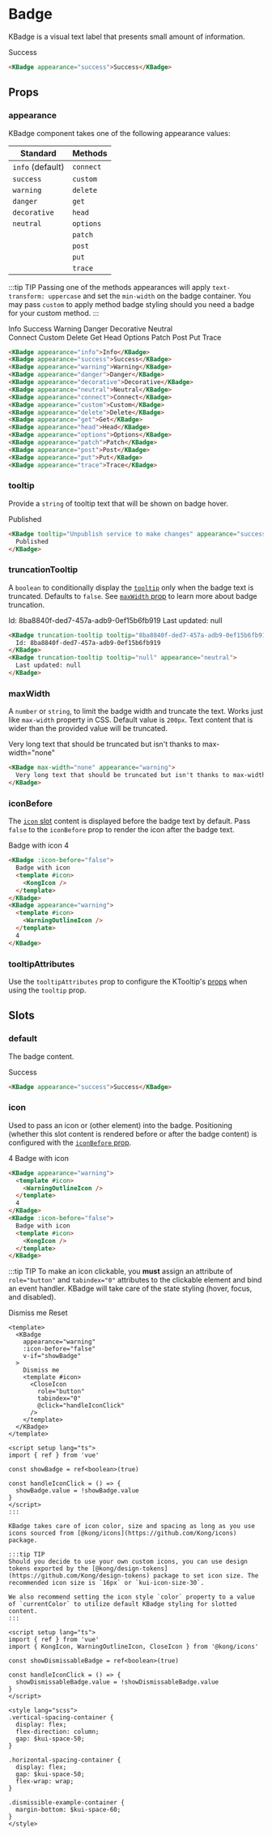 # Badge

KBadge is a visual text label that presents small amount of information.

<KBadge appearance="success">Success</KBadge>

```html
<KBadge appearance="success">Success</KBadge>
```

## Props

### appearance

KBadge component takes one of the following appearance values:

| Standard     | Methods   |
| ------------ | --------- |
| `info` (default)       | `connect` |
| `success`    | `custom`  |
| `warning`    | `delete`  |
| `danger`     | `get`     |
| `decorative` | `head`    |
| `neutral`    | `options` |
|              | `patch`   |
|              | `post`    |
|              | `put`     |
|              | `trace`   |

:::tip TIP
Passing one of the methods appearances will apply `text-transform: uppercase` and set the `min-width` on the badge container. You may pass `custom` to apply method badge styling should you need a badge for your custom method.
:::

<div class="vertical-spacing-container">
  <div class="horizontal-spacing-container">
    <KBadge appearance="info">
      Info
    </KBadge>
    <KBadge appearance="success">
      Success
    </KBadge>
    <KBadge appearance="warning">
      Warning
    </KBadge>
    <KBadge appearance="danger">
      Danger
    </KBadge>
    <KBadge appearance="decorative">
      Decorative
    </KBadge>
    <KBadge appearance="neutral">
      Neutral
    </KBadge>
  </div>
  <div class="horizontal-spacing-container">
    <KBadge appearance="connect">
      Connect
    </KBadge>
    <KBadge appearance="custom">
      Custom
    </KBadge>
    <KBadge appearance="delete">
      Delete
    </KBadge>
    <KBadge appearance="get">
      Get
    </KBadge>
    <KBadge appearance="head">
      Head
    </KBadge>
    <KBadge appearance="options">
      Options
    </KBadge>
    <KBadge appearance="patch">
      Patch
    </KBadge>
    <KBadge appearance="post">
      Post
    </KBadge>
    <KBadge appearance="put">
      Put
    </KBadge>
    <KBadge appearance="trace">
      Trace
    </KBadge>
  </div>
</div>

```html
<KBadge appearance="info">Info</KBadge>
<KBadge appearance="success">Success</KBadge>
<KBadge appearance="warning">Warning</KBadge>
<KBadge appearance="danger">Danger</KBadge>
<KBadge appearance="decorative">Decorative</KBadge>
<KBadge appearance="neutral">Neutral</KBadge>
<KBadge appearance="connect">Connect</KBadge>
<KBadge appearance="custom">Custom</KBadge>
<KBadge appearance="delete">Delete</KBadge>
<KBadge appearance="get">Get</KBadge>
<KBadge appearance="head">Head</KBadge>
<KBadge appearance="options">Options</KBadge>
<KBadge appearance="patch">Patch</KBadge>
<KBadge appearance="post">Post</KBadge>
<KBadge appearance="put">Put</KBadge>
<KBadge appearance="trace">Trace</KBadge>
```

### tooltip

Provide a `string` of tooltip text that will be shown on badge hover.

<KBadge tooltip="Unpublish service to make changes" appearance="success">
  Published
</KBadge>

```html
<KBadge tooltip="Unpublish service to make changes" appearance="success">
  Published
</KBadge>
```

### truncationTooltip

A `boolean` to conditionally display the [`tooltip`](#tooltip) only when the badge text is truncated. Defaults to `false`. See [`maxWidth` prop](#maxwidth) to learn more about badge truncation.

<div class="horizontal-spacing-container">
  <KBadge truncation-tooltip tooltip="8ba8840f-ded7-457a-adb9-0ef15b6fb919">
    Id: 8ba8840f-ded7-457a-adb9-0ef15b6fb919
  </KBadge>
  <KBadge truncation-tooltip tooltip="null" appearance="neutral">
    Last updated: null
  </KBadge>
</div>

```html
<KBadge truncation-tooltip tooltip="8ba8840f-ded7-457a-adb9-0ef15b6fb919">
  Id: 8ba8840f-ded7-457a-adb9-0ef15b6fb919
</KBadge>
<KBadge truncation-tooltip tooltip="null" appearance="neutral">
  Last updated: null
</KBadge>
```

### maxWidth

A `number` or `string`, to limit the badge width and truncate the text. Works just like `max-width` property in CSS. Default value is `200px`. Text content that is wider than the provided value will be truncated.

<KBadge max-width="none" appearance="warning">
  Very long text that should be truncated but isn't thanks to max-width="none"
</KBadge>

```html
<KBadge max-width="none" appearance="warning">
  Very long text that should be truncated but isn't thanks to max-width="none"
</KBadge>
```

### iconBefore

The [`icon` slot](#icon) content is displayed before the badge text by default. Pass `false` to the `iconBefore` prop to render the icon after the badge text.

<div class="horizontal-spacing-container">
  <KBadge :icon-before="false">
    Badge with icon
    <template #icon>
      <KongIcon />
    </template>
  </KBadge>
  <KBadge appearance="warning">
    <template #icon>
      <WarningOutlineIcon />
    </template>
    4
  </KBadge>
</div>

```html
<KBadge :icon-before="false">
  Badge with icon
  <template #icon>
    <KongIcon />
  </template>
</KBadge>
<KBadge appearance="warning">
  <template #icon>
    <WarningOutlineIcon />
  </template>
  4
</KBadge>
```

### tooltipAttributes

Use the `tooltipAttributes` prop to configure the KTooltip's [props](/components/tooltip) when using the `tooltip` prop.

## Slots

### default

The badge content.

<KBadge appearance="success">Success</KBadge>

```html
<KBadge appearance="success">Success</KBadge>
```

### icon

Used to pass an icon or (other element) into the badge. Positioning (whether this slot content is rendered before or after the badge content) is configured with the [`iconBefore` prop](#iconbefore).

<div class="horizontal-spacing-container">
  <KBadge appearance="warning">
    <template #icon>
      <WarningOutlineIcon />
    </template>
    4
  </KBadge>
  <KBadge :icon-before="false">
    Badge with icon
    <template #icon>
      <KongIcon />
    </template>
  </KBadge>
</div>

```html
<KBadge appearance="warning">
  <template #icon>
    <WarningOutlineIcon />
  </template>
  4
</KBadge>
<KBadge :icon-before="false">
  Badge with icon
  <template #icon>
    <KongIcon />
  </template>
</KBadge>
```

:::tip TIP
To make an icon clickable, you **must** assign an attribute of `role="button"` and `tabindex="0"` attributes to the clickable element and bind an event handler. KBadge will take care of the state styling (hover, focus, and disabled).

<div class="dismissible-example-container">
  <Transition name="kongponents-fade-transition" mode="out-in">
    <KBadge
      appearance="warning"
      :icon-before="false"
      v-if="showDismissableBadge"
      key="badge"
    >
      Dismiss me
      <template #icon>
        <CloseIcon
          role="button"
          tabindex="0"
          @click="handleIconClick"
        />
      </template>
    </KBadge>
    <KButton v-else key="reset-button" size="small" @click="showDismissableBadge = true">Reset</KButton>
  </Transition>
</div>

```vue
<template>
  <KBadge
    appearance="warning"
    :icon-before="false"
    v-if="showBadge"
  >
    Dismiss me
    <template #icon>
      <CloseIcon
        role="button"
        tabindex="0"
        @click="handleIconClick"
      />
    </template>
  </KBadge>
</template>

<script setup lang="ts">
import { ref } from 'vue'

const showBadge = ref<boolean>(true)

const handleIconClick = () => {
  showBadge.value = !showBadge.value
}
</script>
:::

KBadge takes care of icon color, size and spacing as long as you use icons sourced from [@kong/icons](https://github.com/Kong/icons) package.

:::tip TIP
Should you decide to use your own custom icons, you can use design tokens exported by the [@kong/design-tokens](https://github.com/Kong/design-tokens) package to set icon size. The recommended icon size is `16px` or `kui-icon-size-30`.

We also recommend setting the icon style `color` property to a value of `currentColor` to utilize default KBadge styling for slotted content.
:::

<script setup lang="ts">
import { ref } from 'vue'
import { KongIcon, WarningOutlineIcon, CloseIcon } from '@kong/icons'

const showDismissableBadge = ref<boolean>(true)

const handleIconClick = () => {
  showDismissableBadge.value = !showDismissableBadge.value
}
</script>

<style lang="scss">
.vertical-spacing-container {
  display: flex;
  flex-direction: column;
  gap: $kui-space-50;
}

.horizontal-spacing-container {
  display: flex;
  gap: $kui-space-50;
  flex-wrap: wrap;
}

.dismissible-example-container {
  margin-bottom: $kui-space-60;
}
</style>
